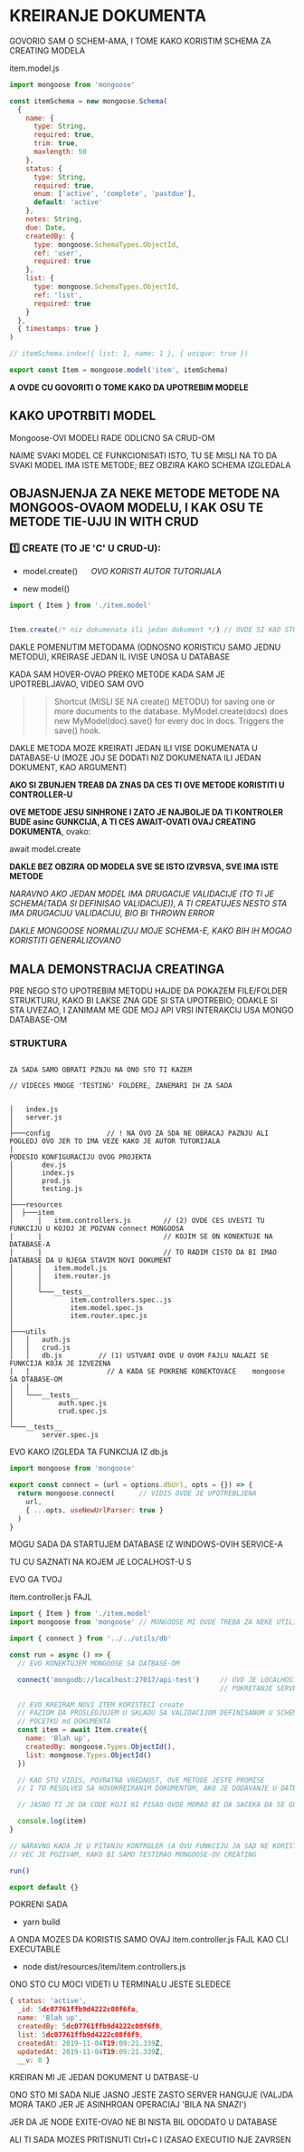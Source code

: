 # KREIRANJE DOKUMENTA

GOVORIO SAM O SCHEM-AMA, I TOME KAKO KORISTIM SCHEMA ZA CREATING MODELA

item.model.js

```javascript
import mongoose from 'mongoose'

const itemSchema = new mongoose.Schema(
  {
    name: {
      type: String,
      required: true,
      trim: true,
      maxlength: 50
    },
    status: {
      type: String,
      required: true,
      enum: ['active', 'complete', 'pastdue'],
      default: 'active'
    },
    notes: String,
    due: Date,
    createdBy: {
      type: mongoose.SchemaTypes.ObjectId,
      ref: 'user',
      required: true
    },
    list: {
      type: mongoose.SchemaTypes.ObjectId,
      ref: 'list',
      required: true
    }
  },
  { timestamps: true }
)

// itemSchema.index({ list: 1, name: 1 }, { unique: true })

export const Item = mongoose.model('item', itemSchema)

```

**A OVDE CU GOVORITI O TOME KAKO DA UPOTREBIM MODELE**

## KAKO UPOTRBITI MODEL

Mongoose-OVI MODELI RADE ODLICNO SA CRUD-OM

NAIME SVAKI MODEL CE FUNKCIONISATI ISTO, TU SE MISLI NA TO DA SVAKI MODEL IMA ISTE METODE; BEZ OBZIRA KAKO SCHEMA IZGLEDALA

## OBJASNJENJA ZA NEKE METODE METODE NA MONGOOS-OVAOM MODELU, I KAK OSU TE METODE TIE-UJU IN WITH CRUD

### :one: CREATE (TO JE 'C' U CRUD-U):

- model.create() &nbsp;&nbsp;&nbsp;&nbsp; *OVO KORISTI AUTOR TUTORIJALA*

- new model() &nbsp;&nbsp;&nbsp;&nbsp;

```javascript
import { Item } from './item.model'


Item.create(/* niz dokumenata ili jedan dokument */) // OVDE SI KAO STO VIDIS PRIMENIO METODU NAD MODELOM KOJ ISI KREIRAO RANIJE
```

DAKLE POMENUTIM METODAMA (ODNOSNO KORISTICU SAMO JEDNU METODU), KREIRASE JEDAN IL IVISE UNOSA U DATABASE

KADA SAM HOVER-OVAO PREKO METODE KADA SAM JE UPOTREBLJAVAO, VIDEO SAM OVO

>> Shortcut (MISLI SE NA create() METODU) for saving one or more documents to the database. MyModel.create(docs) does new MyModel(doc).save() for every doc in docs. Triggers the save() hook.

DAKLE METODA MOZE KREIRATI JEDAN ILI VISE DOKUMENATA U DATABASE-U (MOZE JOJ SE DODATI NIZ DOKUMENATA ILI JEDAN DOKUMENT, KAO ARGUMENT)

**AKO SI ZBUNJEN TREAB DA ZNAS DA CES TI OVE METODE KORISTITI U CONTROLLER-U**

**OVE METODE JESU SINHRONE I ZATO JE NAJBOLJE DA TI KONTROLER BUDE asinc GUNKCIJA, A TI CES AWAIT-OVATI OVAJ CREATING DOKUMENTA**, ovako:

await model.create

**DAKLE BEZ OBZIRA OD MODELA SVE SE ISTO IZVRSVA, SVE IMA ISTE METODE**

*NARAVNO AKO JEDAN MODEL IMA DRUGACIJE VALIDACIJE (TO TI JE SCHEMA(TADA SI DEFINISAO VALIDACIJE)), A TI CREATUJES NESTO STA IMA DRUGACIJU VALIDACIJU, BIO BI THROWN ERROR*

*DAKLE MONGOOSE NORMALIZUJ MOJE SCHEMA-E, KAKO BIH IH MOGAO KORISTITI GENERALIZOVANO*

## MALA DEMONSTRACIJA CREATINGA

PRE NEGO STO UPOTREBIM METODU HAJDE DA POKAZEM FILE/FOLDER STRUKTURU, KAKO BI LAKSE ZNA GDE SI STA UPOTREBIO; ODAKLE SI STA UVEZAO, I ZANIMAM ME GDE MOJ API VRSI INTERAKCIJ USA MONGO DATABASE-OM

### STRUKTURA

```linux

ZA SADA SAMO OBRATI PZNJU NA ONO STO TI KAZEM

// VIDECES MNOGE 'TESTING' FOLDERE, ZANEMARI IH ZA SADA


│   index.js
│   server.js
│
├───config              // ! NA OVO ZA SDA NE OBRACAJ PAZNJU ALI POGLEDJ OVO JER TO IMA VEZE KAKO JE AUTOR TUTORIJALA
|                                                                                 PODESIO KONFIGURACIJU OVOG PROJEKTA
│       dev.js
│       index.js
│       prod.js
│       testing.js
│
├───resources
│  ├───item
│      │   item.controllers.js        // (2) OVDE CES UVESTI TU FUNKCIJU U KOJOJ JE POZVAN connect MONGOOSA
|      |                              // KOJIM SE ON KONEKTUJE NA DATABASE-A
|      |                              // TO RADIM CISTO DA BI IMAO DATABASE DA U NJEGA STAVIM NOVI DOKUMENT
│      │   item.model.js
│      │   item.router.js
│      │
│      └───__tests__
│              item.controllers.spec..js
│              item.model.spec.js
│              item.router.spec.js
│
├───utils
│   │   auth.js
│   │   crud.js
│   │   db.js         // (1) USTVARI OVDE U OVOM FAJLU NALAZI SE FUNKCIJA KOJA JE IZVEZENA
|   |                   // A KADA SE POKRENE KONEKTOVACE    mongoose    SA DTABASE-OM 
│   │
│   └───__tests__
│           auth.spec.js
│           crud.spec.js
│
└───__tests__
        server.spec.js
```

EVO KAKO IZGLEDA TA FUNKCIJA IZ db.js

```javascript
import mongoose from 'mongoose'

export const connect = (url = options.dbUrl, opts = {}) => {
  return mongoose.connect(      // VIDIS OVDE JE UPOTREBLJENA
    url,
    { ...opts, useNewUrlParser: true }
  )
}
```

MOGU SADA DA STARTUJEM DATABASE IZ WINDOWS-OVIH SERVICE-A

TU CU SAZNATI NA KOJEM JE LOCALHOST-U S

EVO GA TVOJ

item.controller.js FAJL

```javascript
import { Item } from './item.model'
import mongoose from 'mongoose' // MONGOOSE MI OVDE TREBA ZA NEKE UTILITY METODE KOJE DONOSI

import { connect } from '../../utils/db'

const run = async () => {
  // EVO KONEKTUJEM MONGOOSE SA DATBASE-OM

  connect('mongodb://localhost:27017/api-test')     // OVO JE LOCALHOST KOJI JE RUNNED KADA PRITISNEM
                                                    // POKRETANJE SERVERA U WINDOWS/SERVICES/MONGODB

  // EVO KREIRAM NOVI ITEM KORISTECI create
  // PAZIOM DA PROSLEDJUJEM U SKLADU SA VALIDACIJOM DEFINISANOM U SCHEMI, KOJU MOZES VIDETI GORE NA
  // POCETKU md DOKUMENTA
  const item = await Item.create({
    name: 'Blah up',
    createdBy: mongoose.Types.ObjectId(),
    list: mongoose.Types.ObjectId()
  })

  // KAO STO VIDIS, POVRATNA VREDNOST, OVE METODE JESTE PROMISE
  // I TO RESOLVED SA NOVOKREIRANIM DOKUMENTOM, AKO JE DODAVANJE U DATBASE USPELO

  // JASNO TI JE DA CODE KOJI BI PISAO OVDE MORAO BI DA SACEKA DA SE GORNJI PROMISE RESOLVE-UJE

  console.log(item)
}

// NARAVNO KADA JE U PITANJU KONTROLER (A OVU FUNKCIJU JA SAD NE KORISTIM KAO KONTROLERA)
// VEC JE POZIVAM, KAKO BI SAMO TESTIRAO MONGOOSE-OV CREATING

run()

export default {}

```

POKRENI SADA

- yarn build

A ONDA MOZES DA KORISTIS SAMO OVAJ item.controller.js FAJL KAO CLI EXECUTABLE

- node dist/resources/item/item.controllers.js

ONO STO CU MOCI VIDETI U TERMINALU JESTE SLEDECE

```javascript
{ status: 'active',
  _id: 5dc07761ffb9d4222c08f6fa,
  name: 'Blah up',
  createdBy: 5dc07761ffb9d4222c08f6f8,
  list: 5dc07761ffb9d4222c08f6f9,
  createdAt: 2019-11-04T19:09:21.339Z,
  updatedAt: 2019-11-04T19:09:21.339Z,
  __v: 0 }
```

KREIRAN MI JE JEDAN DOKUMENT U DATBASE-U

ONO STO MI SADA NIJE JASNO JESTE ZASTO SERVER HANGUJE (VALJDA MORA TAKO JER JE ASINHROAN OPERACIAJ 'BILA NA SNAZI')

JER DA JE NODE EXITE-OVAO NE BI NISTA BIL ODODATO U DATABASE

ALI TI SADA MOZES PRITISNUTI Ctrl+C I IZASAO EXECUTIO NJE ZAVRSEN

